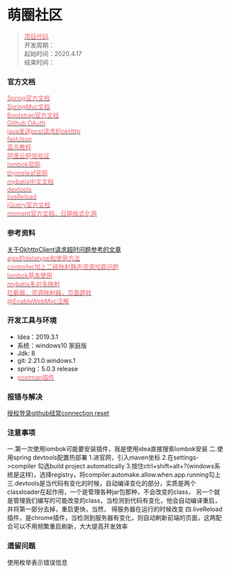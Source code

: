 # <font size=6>萌圈社区</font> #

> [<font color=#F4606C>项目代码</font>](https://github.com/iwishing/ccCommunity)  
> 开发周期：  
> 起始时间：2020.4.17  
> 结束时间：  
### 官方文档
[<font color=#F4606C>Spring官方文档</font>](https://spring.io/guides)  
[<font color=#F4606C>SpringMvc文档</font>](https://docs.spring.io/spring/docs/current/spring-framework-reference/web.html)  
[<font color=#F4606C>Bootstrap官方文档</font>](https://v3.bootcss.com/getting-started)  
[<font color=#F4606C>Github OAuth</font>](https://developer.github.com/apps/building-oauth-apps/creating-an-oauth-app/)  
[<font color=#F4606C>java发送post请求的okHttp</font>](]https://square.github.io/okhttp/)  
[<font color=#F4606C>fastJson</font>](https://github.com/alibaba/fastjson/wiki/Quick-Start-CN)  
[<font color=#F4606C>菜鸟教程</font>](https://www.runoob.com/)  
[<font color=#F4606C>阿里云短信验证</font>](https://dysms.console.aliyun.com/dysms.htm?spm=5176.8195934.1283918..144a30c9hgoyME&aly_as=mUKUUN9uw&accounttraceid=7ef6e803652b42e8b92e9562c84966acbzzq#/overview)    
[<font color=#F4606C>lombok官网</font>](https://projectlombok.org/)  
[<font color=#F4606C>thymeleaf官网</font>](https://www.thymeleaf.org/)    
[<font color=#F4606C>mybatis中文文档</font>](https://mybatis.org/mybatis-3/zh/)    
[<font color=#F4606C>devtools</font>](https://docs.spring.io/spring-boot/docs/2.1.0.BUILD-SNAPSHOT/reference/htmlsingle/#using-boot-devtools)    
[<font color=#F4606C>liveReload</font>](https://docs.spring.io/spring-boot/docs/2.1.0.BUILD-SNAPSHOT/reference/htmlsingle/#using-boot-devtools-livereload)    
[<font color=#F4606C>jQuery官方文档</font>](https://api.jquery.com/jQuery.getJSON/)  
[<font color=#F4606C>moment官方文档，日期格式化用</font>](http://momentjs.cn/docs/#/parsing/string-format/)  


### 参考资料
[<font>关于OkhttpClient请求超时问题参考的文章</font>](https://blog.csdn.net/do168/article/details/51848895)  
[<font color=#F4606C>ajax的datatype和使用方法</font>](https://blog.csdn.net/blackcat88/article/details/89487915)    
[<font color=#F4606C>controller加上二级映射静态资源加载问题</font>](https://blog.csdn.net/xia4820723/article/details/49659263)  
[<font color=#F4606C>lombok基本使用</font>](https://www.jianshu.com/p/2543c71a8e45)  
[<font color=#F4606C>mybatis多对多映射</font>](https://www.jianshu.com/p/58b92011130b)  
[<font color=#F4606C>拦截器，资源映射器，页面跳转</font>](https://www.cnblogs.com/yangxiansen/p/7859991.html)  
[<font color=#F4606C>@EnableWebMvc注解</font>](https://www.cnblogs.com/lvbinbin2yujie/p/10624584.html)  


### 开发工具与环境
* Idea：2019.3.1  
* 系统：windows10 家庭版  
* Jdk: 8  
* git: 2.21.0.windows.1  
* spring：5.0.3 release  
* [<font color=#F4606C>postman插件</font>](https://www.extfans.com/web-development/gadgdddeaeobeapfhikdkglgbolmfdea/)  
### 报错与解决
[授权登录github经常connection reset](https://blog.csdn.net/fuckingone/article/details/105151628)  

### 注意事项
一.第一次使用lombok可能要安装插件，我是使用idea直接搜索lombok安装
二.使用spring devtools配置热部署
    1.进官网，引入maven坐标
    2.在settings->compiler 勾选build project automatically
    3.按住ctrl+shift+alt+?(windows系统是这样)，选择registry，将compiler.automake.allow.when.app.running勾上
三.devtools是当代码有变化的时候，自动编译变化的部分，实质是两个classloader在起作用，一个是管理各种jar包那种，不会改变的class，
    另一个就是管理我们编写的可能改变的class，当检测到代码有变化，他会自动编译重启，并将第一部分去掉，重启更快，当然，
    得服务器在运行的时候改变
四.liveReload插件，是chrome插件，当检测到服务器有变化，则自动刷新前端的页面，这两配合可以不用频繁重启刷新，大大提高开发效率




### 遗留问题
使用枚举表示错误信息